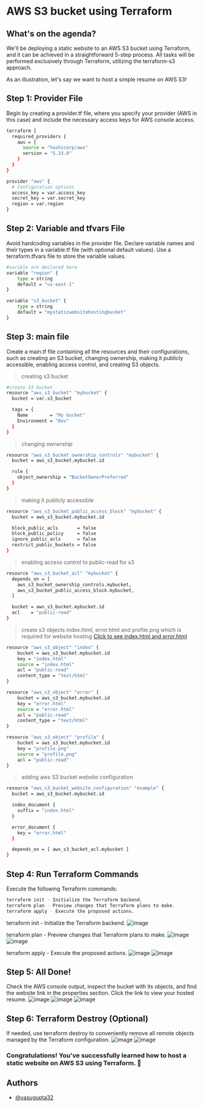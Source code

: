 
# AWS S3 bucket using Terraform

## What's on the agenda?

We'll be deploying a static website to an AWS S3 bucket using Terraform, and it can be achieved in a straightforward 5-step process. All tasks will be performed exclusively through Terraform, utilizing the terraform-s3 approach.

As an illustration, let's say we want to host a simple resume on AWS S3!



## Step 1: Provider File

Begin by creating a provider.tf file, where you specify your provider (AWS in this case) and include the necessary access keys for AWS console access.

```bash
terraform {
  required_providers {
    aws = {
      source = "hashicorp/aws"
      version = "5.33.0"
    }
  }
}

provider "aws" {
  # Configuration options
  access_key = var.access_key
  secret_key = var.secret_key
  region = var.region
}
```

## Step 2: Variable and tfvars File

Avoid hardcoding variables in the provider file. Declare variable names and their types in a variable.tf file (with optional default values). Use a terraform.tfvars file to store the variable values.

```bash
#varible are declared here
variable "region" {
    type = string
    default = "us-east-1"
}

variable "s3_bucket" {
    type = string
    default = "mystaticwebsitehostingbucket"
}
```
## Step 3: main file

Create a main.tf file containing all the resources and their configurations, such as creating an S3 bucket, changing ownership, making it publicly accessible, enabling access control, and creating S3 objects.

> creating s3 bucket
```bash
#create S3 bucket
resource "aws_s3_bucket" "mybucket" {
  bucket = var.s3_bucket

  tags = {
    Name        = "My bucket"
    Environment = "Dev"
  }
}
```

> changing ownership 
```bash
resource "aws_s3_bucket_ownership_controls" "mybucket" {
  bucket = aws_s3_bucket.mybucket.id

  rule {
    object_ownership = "BucketOwnerPreferred"
  }
}
```

> making it publicly accessible
```bash
resource "aws_s3_bucket_public_access_block" "mybucket" {
  bucket = aws_s3_bucket.mybucket.id

  block_public_acls       = false
  block_public_policy     = false
  ignore_public_acls      = false
  restrict_public_buckets = false
}
```

> enabling access control to public-read for s3
```bash
resource "aws_s3_bucket_acl" "mybucket" {
  depends_on = [
    aws_s3_bucket_ownership_controls.mybucket,
    aws_s3_bucket_public_access_block.mybucket,
  ]

  bucket = aws_s3_bucket.mybucket.id
  acl    = "public-read"
}
```

>  create s3 objects index.html, error.html and profile.png which is required for website hosting
> [Click to see index.html and error.html](https://github.com/vasugupta32/Terraform-Project-Static-Hosting/tree/main)

```bash
resource "aws_s3_object" "index" {
    bucket = aws_s3_bucket.mybucket.id
    key = "index.html"
    source = "index.html"
    acl = "public-read"
    content_type = "text/html"
}

resource "aws_s3_object" "error" {
    bucket = aws_s3_bucket.mybucket.id
    key = "error.html"
    source = "error.html"
    acl = "public-read"
    content_type = "text/html"
}

resource "aws_s3_object" "profile" {
    bucket = aws_s3_bucket.mybucket.id
    key = "profile.png"
    source = "profile.png"
    acl = "public-read"
}
```

> adding aws S3 bucket website configuration
```bash
resource "aws_s3_bucket_website_configuration" "example" {
  bucket = aws_s3_bucket.mybucket.id

  index_document {
    suffix = "index.html"
  }

  error_document {
    key = "error.html"
  }

  depends_on = [ aws_s3_bucket_acl.mybucket ]
}
```

## Step 4: Run Terraform Commands
Execute the following Terraform commands:
```bash
terraform init - Initialize the Terraform backend.
terraform plan - Preview changes that Terraform plans to make.
terraform apply - Execute the proposed actions.
```

terraform init - Initialize the Terraform backend.
![image](https://github.com/vasugupta32/Terraform-Project-Static-Hosting/assets/51460014/c9ef3e83-62cb-46f0-bfe1-f271d2e7f387)

terraform plan - Preview changes that Terraform plans to make.
![image](https://github.com/vasugupta32/Terraform-Project-Static-Hosting/assets/51460014/70c9b469-b54a-496f-9ed5-e688863357b5)
![image](https://github.com/vasugupta32/Terraform-Project-Static-Hosting/assets/51460014/f5c97ac7-c807-4d8e-b495-5d18c5c81e96)

terraform apply - Execute the proposed actions.
![image](https://github.com/vasugupta32/Terraform-Project-Static-Hosting/assets/51460014/b956c172-e758-4166-ba62-e29d32b12e56)
![image](https://github.com/vasugupta32/Terraform-Project-Static-Hosting/assets/51460014/c2cf9312-c533-4685-ab8c-81668d24d07b)
## Step 5:  All Done!

Check the AWS console output, inspect the bucket with its objects, and find the website link in the properties section. Click the link to view your hosted resume.
![image](https://github.com/vasugupta32/Terraform-Project-Static-Hosting/assets/51460014/044d73cf-6bb7-4ae4-9d70-a557e0a2f47b)
![image](https://github.com/vasugupta32/Terraform-Project-Static-Hosting/assets/51460014/15b0102e-298b-4d44-9d2b-99813640464c)
![image](https://github.com/vasugupta32/Terraform-Project-Static-Hosting/assets/51460014/f6a2aab2-c6b5-4339-9ea1-927e2aac5157)

## Step 6:  Terraform Destroy (Optional)
If needed, use terraform destroy to conveniently remove all remote objects managed by the Terraform configuration.
![image](https://github.com/vasugupta32/Terraform-Project-Static-Hosting/assets/51460014/45639438-f393-4b5d-b509-0dd183dac837)
![image](https://github.com/vasugupta32/Terraform-Project-Static-Hosting/assets/51460014/a2b4398d-5123-4a51-9b80-5ec4b8944902)


### Congratulations! You've successfully learned how to host a static website on AWS S3 using Terraform. 👏


## Authors

- [@vasugupta32](https://github.com/vasugupta32)


